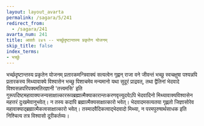 ```yaml
---
layout: layout_avarta
permalink: /sagara/5/241
redirect_from:
  - /sagara/241
avarta_num: 241
title: आवर्तः २४१ -- भर्च्छुदृष्टान्तस्य प्रकृतेन योजनम्
skip_title: false
index_terms:
- भर्च्छुः
---
```


भर्च्छदृष्टान्तस्य प्रकृतेन योजनम्
प्रतारकमन्त्रिवाक्यं
सत्यत्वेन गृह्णन् राजा वने जीवन्तं भच्छु स्वचक्षुषा पश्यन्नपि प्रतारकस्य
मिथ्यावाक्ये विश्वासेन भच्छु पिशाचमेव मन्यमानो यथा सुदूरं प्राद्रवत्,
तथा द्वैतिनां भेदवादे विश्वसन्नपरिपक्वमतिरज्ञानी 'तत्त्वमसि' इति गुरूपदिष्टमहावाक्यजन्यसाक्षात्काररूपब्रह्मात्मैक्याकारान्तःकरणवृत्त्युदयेऽपि भेदवादिनो मिथ्यावाक्यविश्वासेन महत्तरं दुःखमेवानुभवेत्। न तस्य कदापि
ब्रह्मात्मैक्यसाक्षात्कारो भवेत्। भेदवादमसत्यतया गृह्णतो जिज्ञासोरेव महावाक्याद्ब्रह्मात्मैकत्वसाक्षात्कारो भवेत्। तस्मादवैदिकत्वाद्भेदवादो मिथ्या, न
परमपुरुषार्थसाधक इति निश्चित्य तत्र विश्वासो दूरीकर्तव्यः।
